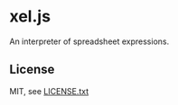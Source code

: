 
# xel.js

An interpreter of spreadsheet expressions.

## License

MIT, see [LICENSE.txt](LICENSE.txt)

